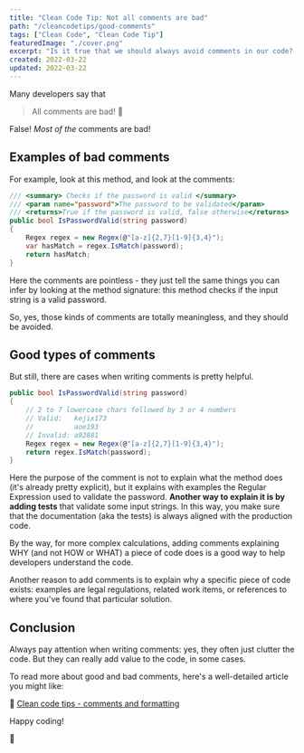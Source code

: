 ```yaml
---
title: "Clean Code Tip: Not all comments are bad"
path: "/cleancodetips/good-comments"
tags: ["Clean Code", "Clean Code Tip"]
featuredImage: "./cover.png"
excerpt: "Is it true that we should always avoid comments in our code? In my opinion, no: let's see when adding comments is not only good but necessary."
created: 2022-03-22
updated: 2022-03-22
---
```


Many developers say that

> All comments are bad! 💢

False! _Most of the_ comments are bad!

## Examples of bad comments

For example, look at this method, and look at the comments:

```cs
/// <summary> Checks if the password is valid </summary>
/// <param name="password">The password to be validated</param>
/// <returns>True if the password is valid, false otherwise</returns>
public bool IsPasswordValid(string password)
{
    Regex regex = new Regex(@"[a-z]{2,7}[1-9]{3,4}");
    var hasMatch = regex.IsMatch(password);
    return hasMatch;
}
```

Here the comments are pointless - they just tell the same things you can infer by looking at the method signature: this method checks if the input string is a valid password.

So, yes, those kinds of comments are totally meaningless, and they should be avoided.

## Good types of comments

But still, there are cases when writing comments is pretty helpful.

```cs
public bool IsPasswordValid(string password)
{
    // 2 to 7 lowercase chars followed by 3 or 4 numbers
    // Valid:   kejix173
    //          aoe193
    // Invalid: a92881
    Regex regex = new Regex(@"[a-z]{2,7}[1-9]{3,4}");
    return regex.IsMatch(password);
}
```

Here the purpose of the comment is not to explain what the method does (it's already pretty explicit), but it explains with examples the Regular Expression used to validate the password. **Another way to explain it is by adding tests** that validate some input strings. In this way, you make sure that the documentation (aka the tests) is always aligned with the production code.

By the way, for more complex calculations, adding comments explaining WHY (and not HOW or WHAT) a piece of code does is a good way to help developers understand the code.

Another reason to add comments is to explain why a specific piece of code exists: examples are legal regulations, related work items, or references to where you've found that particular solution.

## Conclusion

Always pay attention when writing comments: yes, they often just clutter the code. But they can really add value to the code, in some cases.

To read more about good and bad comments, here's a well-detailed article you might like:

🔗 [Clean code tips - comments and formatting](https://www.code4it.dev/blog/clean-code-comments-and-formatting "Clean code tips - comments and formatting | Code4IT")

Happy coding!

🐧

